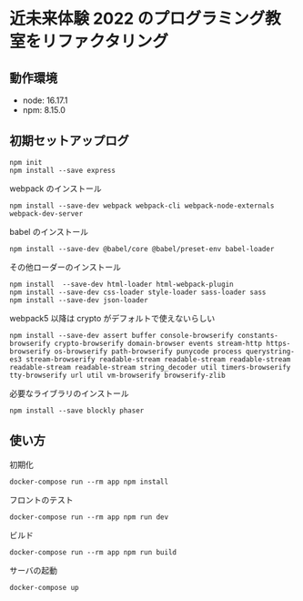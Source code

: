 # 近未来体験 2022 のプログラミング教室をリファクタリング

## 動作環境

- node: 16.17.1
- npm: 8.15.0

## 初期セットアップログ

```
npm init
npm install --save express
```

webpack のインストール

```
npm install --save-dev webpack webpack-cli webpack-node-externals webpack-dev-server
```

babel のインストール

```
npm install --save-dev @babel/core @babel/preset-env babel-loader
```

その他ローダーのインストール

```
npm install  --save-dev html-loader html-webpack-plugin
npm install --save-dev css-loader style-loader sass-loader sass
npm install --save-dev json-loader
```

webpack5 以降は crypto がデフォルトで使えないらしい

```
npm install --save-dev assert buffer console-browserify constants-browserify crypto-browserify domain-browser events stream-http https-browserify os-browserify path-browserify punycode process querystring-es3 stream-browserify readable-stream readable-stream readable-stream readable-stream readable-stream string_decoder util timers-browserify tty-browserify url util vm-browserify browserify-zlib
```

必要なライブラリのインストール

```
npm install --save blockly phaser
```

## 使い方

初期化

```
docker-compose run --rm app npm install
```

フロントのテスト

```
docker-compose run --rm app npm run dev
```

ビルド

```
docker-compose run --rm app npm run build
```

サーバの起動

```
docker-compose up
```
